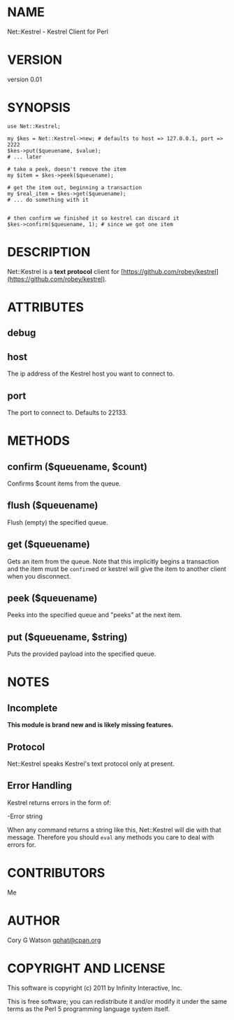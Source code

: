 # NAME

Net::Kestrel - Kestrel Client for Perl

# VERSION

version 0.01

# SYNOPSIS

    use Net::Kestrel;

    my $kes = Net::Kestrel->new; # defaults to host => 127.0.0.1, port => 2222
    $kes->put($queuename, $value);
    # ... later

    # take a peek, doesn't remove the item
    my $item = $kes->peek($queuename);

    # get the item out, beginning a transaction
    my $real_item = $kes->get($queuename);
    # ... do something with it
    

    # then confirm we finished it so kestrel can discard it
    $kes->confirm($queuename, 1); # since we got one item

# DESCRIPTION

Net::Kestrel is a __text protocol__ client for [https://github.com/robey/kestrel](https://github.com/robey/kestrel).

# ATTRIBUTES

## debug

## host

The ip address of the Kestrel host you want to connect to.

## port

The port to connect to.  Defaults to 22133.

# METHODS

## confirm ($queuename, $count)

Confirms $count items from the queue.

## flush ($queuename)

Flush (empty) the specified queue.

## get ($queuename)

Gets an item from the queue.  Note that this implicitly begins a transaction
and the item must be `confirm`ed or kestrel will give the item to another
client when you disconnect.

## peek ($queuename)

Peeks into the specified queue and "peeks" at the next item.

## put ($queuename, $string)

Puts the provided payload into the specified queue.

# NOTES

## Incomplete

__This module is brand new and is likely missing features.__

## Protocol

Net::Kestrel speaks Kestrel's text protocol only at present.

## Error Handling

Kestrel returns errors in the form of:

  -Error string

When any command returns a string like this, Net::Kestrel will die with that
message.  Therefore you should `eval` any methods you care to deal with
errors for.

# CONTRIBUTORS

Me

# AUTHOR

Cory G Watson <gphat@cpan.org>

# COPYRIGHT AND LICENSE

This software is copyright (c) 2011 by Infinity Interactive, Inc.

This is free software; you can redistribute it and/or modify it under
the same terms as the Perl 5 programming language system itself.